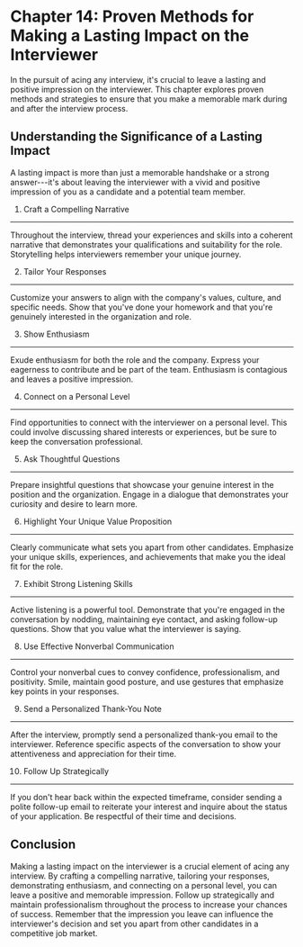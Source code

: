 Chapter 14: Proven Methods for Making a Lasting Impact on the Interviewer
=========================================================================

In the pursuit of acing any interview, it's crucial to leave a lasting and positive impression on the interviewer. This chapter explores proven methods and strategies to ensure that you make a memorable mark during and after the interview process.

Understanding the Significance of a Lasting Impact
--------------------------------------------------

A lasting impact is more than just a memorable handshake or a strong answer---it's about leaving the interviewer with a vivid and positive impression of you as a candidate and a potential team member.

1. Craft a Compelling Narrative
-------------------------------

Throughout the interview, thread your experiences and skills into a coherent narrative that demonstrates your qualifications and suitability for the role. Storytelling helps interviewers remember your unique journey.

2. Tailor Your Responses
------------------------

Customize your answers to align with the company's values, culture, and specific needs. Show that you've done your homework and that you're genuinely interested in the organization and role.

3. Show Enthusiasm
------------------

Exude enthusiasm for both the role and the company. Express your eagerness to contribute and be part of the team. Enthusiasm is contagious and leaves a positive impression.

4. Connect on a Personal Level
------------------------------

Find opportunities to connect with the interviewer on a personal level. This could involve discussing shared interests or experiences, but be sure to keep the conversation professional.

5. Ask Thoughtful Questions
---------------------------

Prepare insightful questions that showcase your genuine interest in the position and the organization. Engage in a dialogue that demonstrates your curiosity and desire to learn more.

6. Highlight Your Unique Value Proposition
------------------------------------------

Clearly communicate what sets you apart from other candidates. Emphasize your unique skills, experiences, and achievements that make you the ideal fit for the role.

7. Exhibit Strong Listening Skills
----------------------------------

Active listening is a powerful tool. Demonstrate that you're engaged in the conversation by nodding, maintaining eye contact, and asking follow-up questions. Show that you value what the interviewer is saying.

8. Use Effective Nonverbal Communication
----------------------------------------

Control your nonverbal cues to convey confidence, professionalism, and positivity. Smile, maintain good posture, and use gestures that emphasize key points in your responses.

9. Send a Personalized Thank-You Note
-------------------------------------

After the interview, promptly send a personalized thank-you email to the interviewer. Reference specific aspects of the conversation to show your attentiveness and appreciation for their time.

10. Follow Up Strategically
---------------------------

If you don't hear back within the expected timeframe, consider sending a polite follow-up email to reiterate your interest and inquire about the status of your application. Be respectful of their time and decisions.

Conclusion
----------

Making a lasting impact on the interviewer is a crucial element of acing any interview. By crafting a compelling narrative, tailoring your responses, demonstrating enthusiasm, and connecting on a personal level, you can leave a positive and memorable impression. Follow up strategically and maintain professionalism throughout the process to increase your chances of success. Remember that the impression you leave can influence the interviewer's decision and set you apart from other candidates in a competitive job market.
